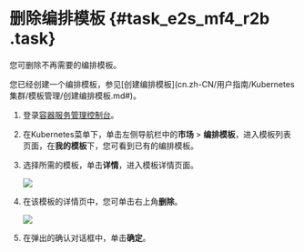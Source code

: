 # 删除编排模板 {#task_e2s_mf4_r2b .task}

您可删除不再需要的编排模板。

您已经创建一个编排模板，参见[创建编排模板](cn.zh-CN/用户指南/Kubernetes 集群/模板管理/创建编排模板.md#)。

1.  登录[容器服务管理控制台](https://cs.console.aliyun.com)。 
2.  在Kubernetes菜单下，单击左侧导航栏中的**市场** \> **编排模板**，进入模板列表页面，在**我的模板**下，您可看到已有的编排模板。 
3.  选择所需的模板，单击**详情**，进入模板详情页面。 

    ![](http://static-aliyun-doc.oss-cn-hangzhou.aliyuncs.com/assets/img/17276/15332833698844_zh-CN.png)

4.  在该模板的详情页中，您可单击右上角**删除**。 

    ![](http://static-aliyun-doc.oss-cn-hangzhou.aliyuncs.com/assets/img/17288/15332833698906_zh-CN.png)

5.  在弹出的确认对话框中，单击**确定**。 

